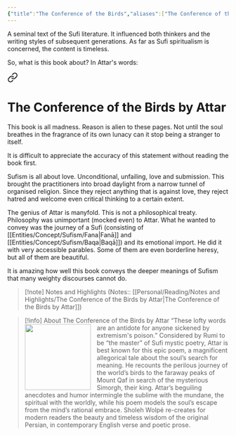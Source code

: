 ```yaml
---
{"title":"The Conference of the Birds","aliases":["The Conference of the Birds"],"authors":["Attar of Nishapur","Sholeh Wolpé (Translation)"],"publisher":"W. W. Norton & Company","publish":"2017-03-07","pages":3,"isbn10":"0393292193","isbn13":"9780393292190","rating":"5","reviewed":true,"cover":"https://books.google.com/books/publisher/content/images/frontcover/1kx8DAAAQBAJ?fife=w600-h900&source=gbs_api","read_count":"1","tags":["book","Poetry"],"log":[{"status":"Read","timestamp":"2024-02-17T23:33:08+06:00"},{"status":"In Progress","timestamp":"2024-01-29T16:17:28+06:00"},{"status":"To Read","timestamp":"2024-01-29T16:16:16+06:00"}],"created":"2024-01-29T16:16:16+06:00","updated":"2024-02-20T15:05:21+06:00","status":"Read","dg-publish":true,"dg-note-icon":2,"dg-path":"Reading/Books/Read/The Conference of the Birds by Attar.md","permalink":"/reading/books/read/the-conference-of-the-birds-by-attar/","dgPassFrontmatter":true,"noteIcon":2}
---
```


A seminal text of the Sufi literature. It influenced both thinkers and the writing styles of subsequent generations. As far as Sufi spiritualism is concerned, the content is timeless.

So, what is this book about? In Attar's words:


<div class="transclusion internal-embed is-loaded"><a class="markdown-embed-link" href="/reading/notes-and-highlights/the-conference-of-the-birds-by-attar/#bcbfff" aria-label="Open link"><svg xmlns="http://www.w3.org/2000/svg" width="24" height="24" viewBox="0 0 24 24" fill="none" stroke="currentColor" stroke-width="2" stroke-linecap="round" stroke-linejoin="round" class="svg-icon lucide-link"><path d="M10 13a5 5 0 0 0 7.54.54l3-3a5 5 0 0 0-7.07-7.07l-1.72 1.71"></path><path d="M14 11a5 5 0 0 0-7.54-.54l-3 3a5 5 0 0 0 7.07 7.07l1.71-1.71"></path></svg></a><div class="markdown-embed">

<div class="markdown-embed-title">

# The Conference of the Birds by Attar

</div>


This book is all madness.
Reason is alien to these pages.
Not until the soul breathes in
the fragrance of its own lunacy
can it stop being a stranger to itself. 

</div></div>


It is difficult to appreciate the accuracy of this statement without reading the book first.

Sufism is all about love. Unconditional, unfailing, love and submission. This brought the practitioners into broad daylight from a narrow tunnel of organised religion. Since they reject anything that is against love, they reject hatred and welcome even critical thinking to a certain extent.

The genius of Attar is manyfold. This is not a philosophical treaty. Philosophy was unimportant (mocked even) to Attar. What he wanted to convey was the journey of a Sufi (consisting of [[Entities/Concept/Sufism/Fana\|Fanā]] and [[Entities/Concept/Sufism/Baqa\|Baqā]]) and its emotional import. He did it with very accessible parables. Some of them are even borderline heresy, but all of them are beautiful.

It is amazing how well this book conveys the deeper meanings of Sufism that many weighty discourses cannot do.

> [!note] Notes and Highlights
> (Notes:: [[Personal/Reading/Notes and Highlights/The Conference of the Birds by Attar\|The Conference of the Birds by Attar]])

> [!info] About The Conference of the Birds by Attar
> <img src="https://books.google.com/books/publisher/content/images/frontcover/1kx8DAAAQBAJ?fife=w600-h900&source=gbs_api" style="float: left; width: 150px; height: auto; margin-right: 1em;" /> “These lofty words are an antidote for anyone sickened by extremism's poison.” Considered by Rumi to be “the master” of Sufi mystic poetry, Attar is best known for this epic poem, a magnificent allegorical tale about the soul’s search for meaning. He recounts the perilous journey of the world’s birds to the faraway peaks of Mount Qaf in search of the mysterious Simorgh, their king. Attar’s beguiling anecdotes and humor intermingle the sublime with the mundane, the spiritual with the worldly, while his poem models the soul’s escape from the mind’s rational embrace. Sholeh Wolpé re-creates for modern readers the beauty and timeless wisdom of the original Persian, in contemporary English verse and poetic prose.